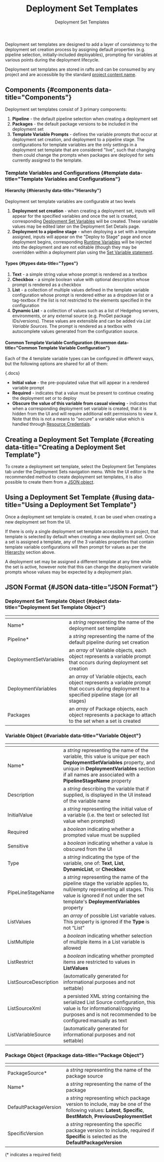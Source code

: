﻿---
title: Deployment Set Templates
subtitle: Deployment Set Templates
sequence: 100
keywords: hedgehog, packages, deployment sets

---
Deployment set templates are designed to add a layer of consistency to the deployment set creation process by assigning default properties (e.g. pipeline selection, initially-included deployables), prompting for variables at various points during the deployment lifecycle.

Deployment set templates are stored in rafts and can be consumed by any project and are accessible by the standard [project content name](/support/documentation/hedgehog/bundling/projects/content-name).

## Components {#components data-title="Components"}

Deployment set templates consist of 3 primary components:

1. **Pipeline** - the default pipeline selection when creating a deployment set
2. **Packages** - the default package versions to be included in the deployment set
3. **Template Variable Prompts** - defines the variable prompts that occur at deployment set creation, and deployment to a pipeline stage. The configurations for template variables are the only settings in a deployment set template that are considered "live", such that changing them could change the prompts when packages are deployed for sets currently assigned to the template.

### Template Variables and Configurations {#template data-title="Template Variables and Configurations"}

#### Hierarchy {#hierarchy data-title="Hierarchy"}

Deployment set template variables are configurable at two levels

1. **Deployment set creation** - when creating a deployment set, inputs will appear for the specified variables and once the set is created, corresponding [Deployment Set Variables](/support/documentation/hedgehog/bundling/deployment-sets#variables) will be created. These variable values may be edited later on the Deployment Set Details page.
2. **Deployment to a pipeline stage** - when deploying a set with a template assigned, inputs will appear on the "Deploy to Stage" page and once deployment begins, corresponding [Runtime Variables](/support/documentation/executionengine/components/runtime-variables) will be injected into the deployment and are not editable (though they may be overridden within a deployment plan using the [Set Variable statement](/support/documentation/executionengine/otterscript/statements-and-blocks/other-statements).

#### Types {#types data-title="Types"}

1. **Text** - a simple string value whose prompt is rendered as a textbox
2. **Checkbox** - a simple boolean value with optional description whose prompt is rendered as a checkbox
3. **List** - a collection of multiple values defined in the template variable configuration whose prompt is rendered either as a dropdown list or a tag-textbox if the list is not restricted to the elements specified in the configuration
4. **Dynamic List** - a collection of values such as a list of Hedgehog servers, environments, or any external source (e.g. ProGet package IDs/versions). These values are extensible and can be added via *List Variable Sources*. The prompt is rendered as a textbox with autocomplete values generated from the configuration source.

#### Common Template Variable Configuration {#common data-title="Common Template Variable Configuration"}

Each of the 4 template variable types can be configured in different ways, but the following options are shared for all of them:

{.docs}
- **Initial value** - the pre-populated value that will appear in a rendered variable prompt
- **Required** - indicates that a value must be present to continue creating the deployment set or to deploy
- **Obscure the value of this variable from casual viewing** - indicates that when a corresponding deployment set variable is created, that it is hidden from the UI and will require additional edit permissions to view it. Note that this is not a means to "secure" a variable value which is handled through [Resource Credentials](/support/documentation/hedgehog/global-components/resource-credentials).

## Creating a Deployment Set Template {#creating data-title="Creating a Deployment Set Template"}

To create a deployment set template, select the Deployment Set Templates tab under the Deployment Sets navigation menu. While the UI editor is the recommended method to create deployment set templates, it is also possible to create them from a [JSON object](#jso).

## Using a Deployment Set Template {#using data-title="Using a Deployment Set Template"}

Once a deployment set template is created, it can be used when creating a new deployment set from the UI.

If there is only a single deployment set template accessible to a project, that template is selected by default when creating a new deployment set. Once a set is assigned a template, any of the 3 variables properties that contain template variable configurations will then prompt for values as per the [Hierarchy](#hierarchy) section above.

A deployment set may be assigned a different template at any time while the set is active, however note that this can change the deployment variable prompts whose values may be expected by a deployment plan.

## JSON Format {#JSON data-title="JSON Format"}

### Deployment Set Template Object {#object data-title="Deployment Set Template Object"}

| <!-- -->    | <!-- -->    |
| ----        | ----        |
| Name*       | a *string* representing the name of the deployment set template |
| Pipeline*   | a *string* representing the name of the default pipeline during set creation|
| DeploymentSetVariables | an *array* of Variable objects, each object represents a variable prompt that occurs during deployment set creation |
| DeploymentVariables | an *array* of Variable objects, each object represents a variable prompt that occurs during deployment to a specified pipeline stage (or all stages) |
| Packages | an *array* of Package objects, each object represents a package to attach to the set when a set is created |

### Variable Object {#variable data-title="Variable Object"}

| <!-- -->    | <!-- -->    |
| ----        | ----        |
| Name*       | a *string* representing the name of the variable, this value is unique per each **DeploymentSetVariables** property, and unique in **DeploymentVariables** section if all names are associated with a **PipelineStageName** property |
| Description | a *string* describing the variable that if supplied, is displayed in the UI instead of the variable name |
| InitialValue | a *string* representing the initial value of a variable (i.e. the text or selected list value when prompted) |
| Required    | a *boolean* indicating whether a prompted value must be supplied |
| Sensitive   | a *boolean* indicating whether a value is obscured from the UI |
| Type        | a *string* indicating the type of the variable, one of: **Text**, **List**, **DynamicList**, or **Checkbox** |
| PipeLineStageName | a *string* representing the name of the pipeline stage the variable applies to, null/empty representing all stages. This value is ignored if not under the set template's **DeploymentVariables** property |  
| ListValues       | an *array* of possible List variable values. This property is ignored if the **Type** is not “List” |
| ListMultiple    | a *boolean* indicating whether selection of multiple items in a List variable is allowed |
| ListRestrict    | a *boolean* indicating whether prompted items are restricted to values in **ListValues** |
| ListSourceDescription | (automatically generated for informational purposes and not settable) |
| ListSourceXml         | a persisted XML string containing the serialized List Source configuration, this value is for informational/copying purposes and is not recommended to be configured manually as text |
| ListVariableSource    | (automatically generated for informational purposes and not settable) |

### Package Object {#package data-title="Package Object"}

| <!-- -->    | <!-- -->    |
| ----        | ----        |
| PackageSource* | a *string* representing the name of the package source |
| Name*          | a *string* representing the name of the package |
| DefaultPackageVersion | a *string* representing which package version to include, may be one of the following values: **Latest**, **Specific**, **BestMatch**, **PreviousDeploymentSet** |
| SpecificVersion | a *string* representing the specific package version to include, required if **Specific** is selected as the **DefaultPackageVersion**

(* indicates a required field)
